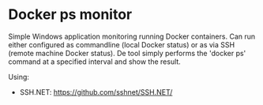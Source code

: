 # Docker ps monitor
Simple Windows application monitoring running Docker containers.
Can run either configured as commandline (local Docker status) or as via SSH (remote machine Docker status). De tool simply performs the 'docker ps' command at a specified interval and show the result.

Using:
- SSH.NET: https://github.com/sshnet/SSH.NET/
